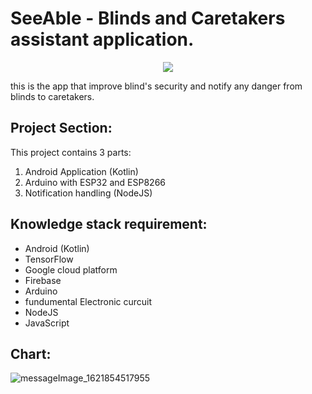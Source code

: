 # SeeAble - Blinds and Caretakers assistant application.

<p align="center">
  <img src="https://user-images.githubusercontent.com/84655285/119373405-95fdc880-bce2-11eb-8752-4767e94b0422.jpg"/>
</p>

this is the app that improve blind's security and notify any danger from blinds to caretakers.

## Project Section:

This project contains 3 parts: 

  1. Android Application (Kotlin)
  1. Arduino with ESP32 and ESP8266
  1. Notification handling (NodeJS)

## Knowledge stack requirement: 
  * Android (Kotlin)
  * TensorFlow
  * Google cloud platform
  * Firebase
  * Arduino
  * fundumental Electronic curcuit
  * NodeJS
  * JavaScript

## Chart: 

![messageImage_1621854517955](https://user-images.githubusercontent.com/84655285/119339232-1dcfdc80-bcbb-11eb-9f90-610d157f7792.jpg)
